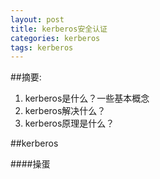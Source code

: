 ```yaml
---
layout: post
title: kerberos安全认证
categories: kerberos
tags: kerberos
---
```


##摘要:

1. kerberos是什么？一些基本概念
2. kerberos解决什么？
3. kerberos原理是什么？

##kerberos

####操蛋

